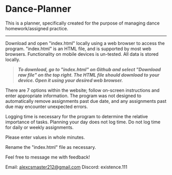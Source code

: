 # Dance-Planner

This is a planner, specifically created for the purpose of managing dance homework/assigned practice.

-----------------------------------------------------------------------------------------------------

Download and open "index.html" locally using a web browser to access the program. "index.html" is an
HTML file, and is supported by most web browsers. Functionality on mobile devices is un-tested. All 
data is stored locally.

> ***To download, go to "index.html" on Github and select "Download raw file" on the top right. The HTML 
file should download to your device. Open it using your desired web browser.***

There are 7 options within the website; follow on-screen instructions and enter appropriate 
information. The program was not designed to automatically remove assignments past due date, and 
any assignments past due may encounter unexpected errors. 

Logging time is necessary for the program to determine the relative importance of tasks. Planning 
your day does not log time. Do not log time for daily or weekly assignments. 

Please enter values in whole minutes. 

Rename the "index.html" file as necessary.  


Feel free to message me with feedback!

Email:   alexcsmaster212@gmail.com
Discord: existence.111
